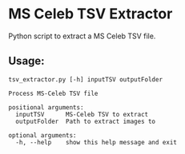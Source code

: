 # MS Celeb TSV Extractor

Python script to extract a MS Celeb TSV file.

## Usage:
```
tsv_extractor.py [-h] inputTSV outputFolder

Process MS-Celeb TSV file

positional arguments:
  inputTSV      MS-Celeb TSV to extract
  outputFolder  Path to extract images to

optional arguments:
  -h, --help    show this help message and exit
```